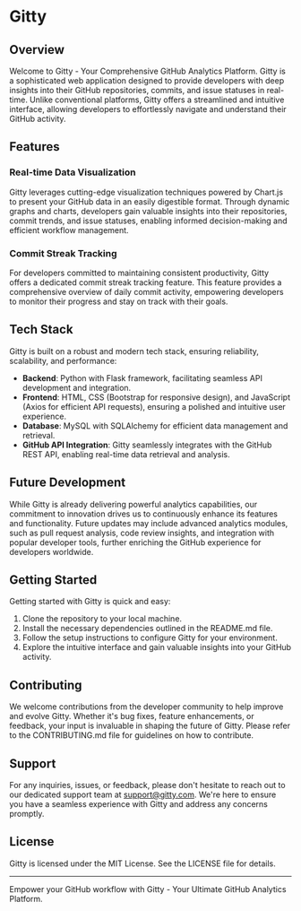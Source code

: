 # Gitty

## Overview

Welcome to Gitty - Your Comprehensive GitHub Analytics Platform. Gitty is a sophisticated web application designed to provide developers with deep insights into their GitHub repositories, commits, and issue statuses in real-time. Unlike conventional platforms, Gitty offers a streamlined and intuitive interface, allowing developers to effortlessly navigate and understand their GitHub activity.

## Features

### Real-time Data Visualization

Gitty leverages cutting-edge visualization techniques powered by Chart.js to present your GitHub data in an easily digestible format. Through dynamic graphs and charts, developers gain valuable insights into their repositories, commit trends, and issue statuses, enabling informed decision-making and efficient workflow management.

### Commit Streak Tracking

For developers committed to maintaining consistent productivity, Gitty offers a dedicated commit streak tracking feature. This feature provides a comprehensive overview of daily commit activity, empowering developers to monitor their progress and stay on track with their goals.

## Tech Stack

Gitty is built on a robust and modern tech stack, ensuring reliability, scalability, and performance:

- **Backend**: Python with Flask framework, facilitating seamless API development and integration.
- **Frontend**: HTML, CSS (Bootstrap for responsive design), and JavaScript (Axios for efficient API requests), ensuring a polished and intuitive user experience.
- **Database**: MySQL with SQLAlchemy for efficient data management and retrieval.
- **GitHub API Integration**: Gitty seamlessly integrates with the GitHub REST API, enabling real-time data retrieval and analysis.

## Future Development

While Gitty is already delivering powerful analytics capabilities, our commitment to innovation drives us to continuously enhance its features and functionality. Future updates may include advanced analytics modules, such as pull request analysis, code review insights, and integration with popular developer tools, further enriching the GitHub experience for developers worldwide.

## Getting Started

Getting started with Gitty is quick and easy:

1. Clone the repository to your local machine.
2. Install the necessary dependencies outlined in the README.md file.
3. Follow the setup instructions to configure Gitty for your environment.
4. Explore the intuitive interface and gain valuable insights into your GitHub activity.

## Contributing

We welcome contributions from the developer community to help improve and evolve Gitty. Whether it's bug fixes, feature enhancements, or feedback, your input is invaluable in shaping the future of Gitty. Please refer to the CONTRIBUTING.md file for guidelines on how to contribute.

## Support

For any inquiries, issues, or feedback, please don't hesitate to reach out to our dedicated support team at support@gitty.com. We're here to ensure you have a seamless experience with Gitty and address any concerns promptly.

## License

Gitty is licensed under the MIT License. See the LICENSE file for details.

---

Empower your GitHub workflow with Gitty - Your Ultimate GitHub Analytics Platform.

